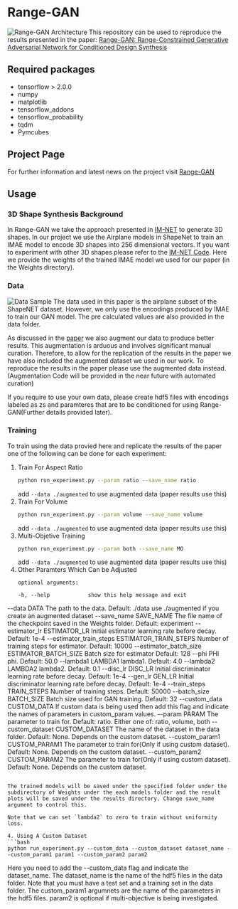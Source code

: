 # Range-GAN
![Range-GAN Architecture](https://github.com/ahnobari/Range-GAN/blob/main/Images/Range-GAN.png?raw=true)
This repository can be used to reproduce the results presented in the paper: [Range-GAN: Range-Constrained Generative Adversarial Network for Conditioned Design Synthesis](https://arxiv.org/abs/2103.06230)

## Required packages

- tensorflow > 2.0.0
- numpy
- matplotlib
- tensorflow_addons
- tensorflow_probability
- tqdm
- Pymcubes

## Project Page
For further information and latest news on the project visit [Range-GAN](https://decode.mit.edu/projects/rangegan/)

## Usage

### 3D Shape Synthesis Background
In Range-GAN we take the approach presented in [IM-NET](https://arxiv.org/abs/1812.02822) to generate 3D shapes. In our project we use the Airplane models in ShapeNet to train an IMAE model to encode 3D shapes into 256 dimensional vectors. If you want to experiment with other 3D shapes please refer to the [IM-NET Code](https://github.com/czq142857/IM-NET). Here we provide the weights of the trained IMAE model we used for our paper (in the Weights directory).

### Data
![Data Sample](https://github.com/ahnobari/Range-GAN/blob/main/Images/data.png?raw=true)
The data used in this paper is the airplane subset of the ShapeNET dataset. However, we only use the encodings produced by IMAE to train our GAN model. The pre calculated values are also provided in the data folder.

As discussed in the [paper](https://arxiv.org/abs/1812.02822) we also augment our data to produce better results. This augmentation is arduous and involves significant manual curation. Therefore, to allow for the replication of the results in the paper we have also included the augmented dataset we used in our work. To reproduce the results in the paper please use the augmented data instead. (Augmentation Code will be provided in the near future with automated curation)

If you require to use your own data, please create hdf5 files with encodings labeled as zs and paramteres that are to be conditioned for using Range-GAN(Further details provided later).

### Training
To train using the data provied here and replicate the results of the paper one of the following can be done for each experiment:

1. Train For Aspect Ratio
   ```bash
   python run_experiment.py --param ratio --save_name ratio
   ```
   add ```--data ./augmented``` to use augmented data (paper results use this)
2. Train For Volume
   ```bash
   python run_experiment.py --param volume --save_name volume
   ```
   add ```--data ./augmented``` to use augmented data (paper results use this)
3. Multi-Objetive Training
   ```bash
   python run_experiment.py --param both --save_name MO
   ```
   add ```--data ./augmented``` to use augmented data (paper results use this)
4. Other Paramters Which Can be Adjusted
   ```
   optional arguments:

   ```
   ```
   -h, --help            show this help message and exit
  --data DATA           The path to the data. Default: ./data use ./augmented if you create an augmented dataset
  --save_name SAVE_NAME
                        The file name of the checkpoint saved in the Weights folder. Default: experiment
  --estimator_lr ESTIMATOR_LR
                        Initial estimator learning rate before decay. Default: 1e-4
  --estimator_train_steps ESTIMATOR_TRAIN_STEPS
                        Number of training steps for estimator. Default: 10000
  --estimator_batch_size ESTIMATOR_BATCH_SIZE
                        Batch size for estimator Default: 128
  --phi PHI             phi. Default: 50.0
  --lambda1 LAMBDA1     lambda1. Default: 4.0
  --lambda2 LAMBDA2     lambda2. Default: 0.1
  --disc_lr DISC_LR     Initial discriminator learning rate before decay. Default: 1e-4
  --gen_lr GEN_LR       Initial discriminator learning rate before decay. Default: 1e-4
  --train_steps TRAIN_STEPS
                        Number of training steps. Default: 50000
  --batch_size BATCH_SIZE
                        Batch size used for GAN training. Default: 32
  --custom_data CUSTOM_DATA
                        If custom data is being used then add this flag and indicate the names of parameters in
                        custom_param values.
  --param PARAM         The parameter to train for. Default: ratio. Either one of: ratio, volume, both
  --custom_dataset CUSTOM_DATASET
                        The name of the dataset in the data folder. Default: None. Depends on the custom dataset.
  --custom_param1 CUSTOM_PARAM1
                        The parameter to train for(Only if using custom dataset). Default: None. Depends on the custom
                        dataset.
  --custom_param2 CUSTOM_PARAM2
                        The parameter to train for(Only if using custom dataset). Default: None. Depends on the custom
                        dataset.
   ```

   The trained models will be saved under the specified folder under the subdirectory of Weights under the each models folder and the result plots will be saved under the results directory. Change save_name argument to control this.
   
   Note that we can set `lambda2` to zero to train without uniformity loss.

4. Using A Custom Dataset
   ```bash
   python run_experiment.py --custom_data --custom_dataset dataset_name --custom_param1 param1 --custom_param2 param2
   ```
   Here you need to add the --custom_data flag and indicate the dataset_name. The dataset_name is the name of the hdf5 files in the data folder. Note that you must have a test set and a training set in the data folder. The custom_param1 argumnets are the name of the parameters in the hdf5 files. param2 is optional if multi-objective is being investigated.